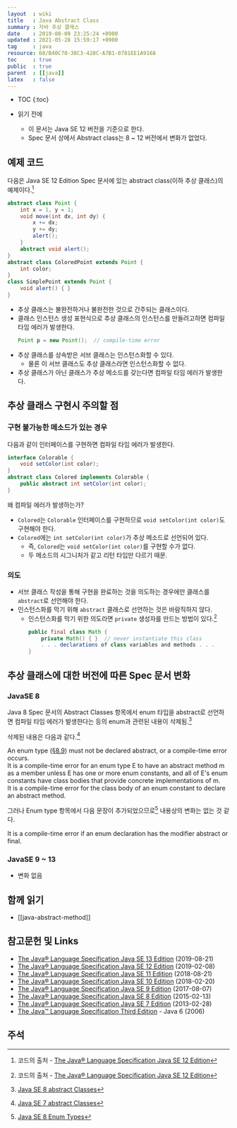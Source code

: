 ```yaml
---
layout  : wiki
title   : Java Abstract Class
summary : 자바 추상 클래스
date    : 2019-08-09 23:25:24 +0900
updated : 2021-05-28 15:59:17 +0900
tag     : java
resource: 68/B40C70-38C3-428C-A7B1-0781EE1A9168
toc     : true
public  : true
parent  : [[java]]
latex   : false
---
```

* TOC
{:toc}

* 읽기 전에
    * 이 문서는 Java SE 12 버전을 기준으로 한다.
    * Spec 문서 상에서 Abstract class는 8 ~ 12 버전에서 변화가 없었다.

## 예제 코드

다음은 Java SE 12 Edition Spec 문서에 있는 abstract class(이하 추상 클래스)의 예제이다.[^abstract-class-example]

```java
abstract class Point {
    int x = 1, y = 1;
    void move(int dx, int dy) {
        x += dx;
        y += dy;
        alert();
    }
    abstract void alert();
}
abstract class ColoredPoint extends Point {
    int color;
}
class SimplePoint extends Point {
    void alert() { }
}
```

* 추상 클래스는 불완전하거나 불완전한 것으로 간주되는 클래스이다.
* 클래스 인스턴스 생성 표현식으로 추상 클래스의 인스턴스를 만들려고하면 컴파일 타임 에러가 발생한다.
    ```java
    Point p = new Point();  // compile-time error
    ```
* 추상 클래스를 상속받은 서브 클래스는 인스턴스화할 수 있다.
    * 물론 이 서브 클래스도 추상 클래스라면 인스턴스화할 수 없다.
* 추상 클래스가 아닌 클래스가 추상 메소드를 갖는다면 컴파일 타임 에러가 발생한다.

## 추상 클래스 구현시 주의할 점

### 구현 불가능한 메소드가 있는 경우

다음과 같이 인터페이스를 구현하면 컴파일 타임 에러가 발생한다.

```java
interface Colorable {
    void setColor(int color);
}
abstract class Colored implements Colorable {
    public abstract int setColor(int color);
}
```

왜 컴파일 에러가 발생하는가?

* `Colored`는 `Colorable` 인터페이스를 구현하므로 `void setColor(int color)`도 구현해야 한다.
* `Colored`에는 `int setColor(int color)`가 추상 메소드로 선언되어 있다.
    * 즉, `Colored`는 `void setColor(int color)`를 구현할 수가 없다.
    * 두 메소드의 시그니처가 같고 리턴 타입만 다르기 때문.

### 의도

* 서브 클래스 작성을 통해 구현을 완료하는 것을 의도하는 경우에만 클래스를 `abstract`로 선언해야 한다.
* 인스턴스화를 막기 위해 `abstract` 클래스로 선언하는 것은 바람직하지 않다.
    * 인스턴스화를 막기 위한 의도라면 `private` 생성자를 만드는 방법이 있다.[^abstract-class-example]
        ```java
        public final class Math {
            private Math() { }  // never instantiate this class
            . . . declarations of class variables and methods . . .
        }
        ```


## 추상 클래스에 대한 버전에 따른 Spec 문서 변화

### JavaSE 8

Java 8 Spec 문서의 Abstract Classes 항목에서 enum 타입을 abstract로 선언하면 컴파일 타임 에러가 발생한다는 등의 enum과 관련된 내용이 삭제됨.[^java8-abstract-class]

삭제된 내용은 다음과 같다.[^java7-abstract-class]

>
An enum type ([§8.9](https://docs.oracle.com/javase/specs/jls/se7/html/jls-8.html#jls-8.9 )) must not be declared abstract, or a compile-time error occurs.  
It is a compile-time error for an enum type E to have an abstract method m as a member unless E has one or more enum constants, and all of E's enum constants have class bodies that provide concrete implementations of m.  
It is a compile-time error for the class body of an enum constant to declare an abstract method.

그러나 Enum type 항목에서 다음 문장이 추가되었으므로[^java8-enum-types] 내용상의 변화는 없는 것 같다.

>
It is a compile-time error if an enum declaration has the modifier abstract or final.

### JavaSE 9 ~ 13

* 변화 없음

## 함께 읽기

- [[java-abstract-method]]

## 참고문헌 및 Links

* [The Java® Language Specification Java SE 13 Edition](https://docs.oracle.com/javase/specs/jls/se13/html/index.html ) (2019-08-21)
* [The Java® Language Specification Java SE 12 Edition](https://docs.oracle.com/javase/specs/jls/se12/html/index.html ) (2019-02-08)
* [The Java® Language Specification Java SE 11 Edition](https://docs.oracle.com/javase/specs/jls/se11/html/index.html ) (2018-08-21)
* [The Java® Language Specification Java SE 10 Edition](https://docs.oracle.com/javase/specs/jls/se10/html/index.html ) (2018-02-20)
* [The Java® Language Specification Java SE 9 Edition](https://docs.oracle.com/javase/specs/jls/se9/html/index.html ) (2017-08-07)
* [The Java® Language Specification Java SE 8 Edition](https://docs.oracle.com/javase/specs/jls/se8/html/index.html ) (2015-02-13)
* [The Java® Language Specification Java SE 7 Edition](https://docs.oracle.com/javase/specs/jls/se7/html/index.html ) (2013-02-28)
* [The Java™ Language Specification Third Edition](https://docs.oracle.com/javase/specs/jls/se6/html/j3TOC.html ) - Java 6 (2006)

## 주석

[^abstract-class-example]: 코드의 출처 - [The Java® Language Specification Java SE 12 Edition](https://docs.oracle.com/javase/specs/jls/se12/html/jls-8.html#jls-8.1.1.1 )
[^java8-abstract-class]: [Java SE 8 abstract Classes](https://docs.oracle.com/javase/specs/jls/se8/html/jls-8.html#jls-8.1.1.1 )
[^java7-abstract-class]: [Java SE 7 abstract Classes](https://docs.oracle.com/javase/specs/jls/se7/html/jls-8.html#jls-8.1.1.1 )
[^java8-enum-types]: [Java SE 8 Enum Types](https://docs.oracle.com/javase/specs/jls/se8/html/jls-8.html#jls-8.9 )

